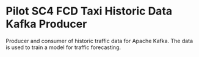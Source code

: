 Pilot SC4 FCD Taxi Historic Data Kafka Producer
=====================
Producer and consumer of historic traffic data for Apache Kafka.
The data is used to train a model for traffic forecasting.
